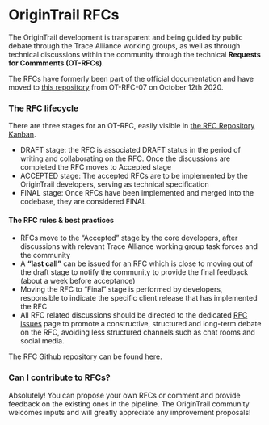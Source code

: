 # OriginTrail RFCs

The OriginTrail development is transparent and being guided by public debate through the Trace Alliance working groups, as well as through technical discussions within the community through the technical **Requests for Commments \(OT-RFCs\)**. 

The RFCs have formerly been part of the official documentation and have moved to [this repository](https://github.com/OriginTrail/OT-RFC-repository) from OT-RFC-07 on October 12th 2020.

### The RFC lifecycle

There are three stages for an OT-RFC, easily visible in [the RFC Repository Kanban](https://github.com/OriginTrail/OT-RFC-repository/projects/1).

* DRAFT stage: the RFC is associated DRAFT status in the period of writing and collaborating on the RFC. Once the discussions are completed the RFC moves to Accepted stage
* ACCEPTED stage: The accepted RFCs are to be implemented by the OriginTrail developers, serving as technical specification
* FINAL stage: Once RFCs have been implemented and merged into the codebase, they are considered FINAL

#### The RFC rules & best practices

* RFCs move to the “Accepted” stage by the core developers, after discussions with relevant Trace Alliance working group task forces and the community
* A **“last call”** can be issued for an RFC which is close to moving out of the draft stage to notify the community to provide the final feedback \(about a week before acceptance\) 
* Moving the RFC to “Final” stage is performed by developers, responsible to indicate the specific client release that has implemented the RFC
* All RFC related discussions should be directed to the dedicated [RFC issues](https://github.com/OriginTrail/OT-RFC-repository/issues) page to promote a constructive, structured and long-term debate on the RFC, avoiding less structured channels such as chat rooms and social media.

The RFC Github repository can be found [here](https://github.com/OriginTrail/OT-RFC-repository).

### Can I contribute to RFCs?

Absolutely! You can propose your own RFCs or comment and provide feedback on the existing ones in the pipeline. The OriginTrail community welcomes inputs and will greatly appreciate any improvement proposals!

